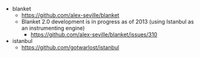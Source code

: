* blanket
  * https://github.com/alex-seville/blanket
  * Blanket 2.0 development is in progress as of 2013 (using Istanbul as an instrumenting engine)
    * https://github.com/alex-seville/blanket/issues/310
* istanbul
  * https://github.com/gotwarlost/istanbul
